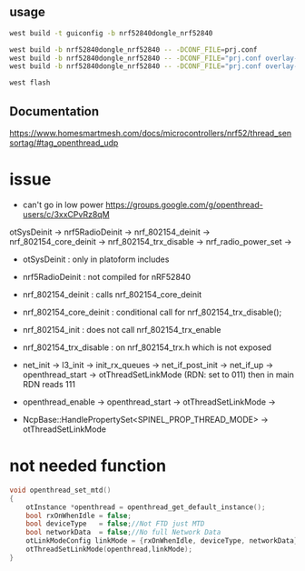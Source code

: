 ## usage
```bash
west build -t guiconfig -b nrf52840dongle_nrf52840

west build -b nrf52840dongle_nrf52840 -- -DCONF_FILE=prj.conf
west build -b nrf52840dongle_nrf52840 -- -DCONF_FILE="prj.conf overlay-tracing.conf"
west build -b nrf52840dongle_nrf52840 -- -DCONF_FILE="prj.conf overlay-usb.conf"

west flash
```


## Documentation
https://www.homesmartmesh.com/docs/microcontrollers/nrf52/thread_sensortag/#tag_openthread_udp


# issue
* can't go in low power
https://groups.google.com/g/openthread-users/c/3xxCPvRz8qM

otSysDeinit -> nrf5RadioDeinit -> nrf_802154_deinit -> nrf_802154_core_deinit -> nrf_802154_trx_disable -> nrf_radio_power_set -> 


* otSysDeinit : only in platoform includes
* nrf5RadioDeinit : not compiled for nRF52840
* nrf_802154_deinit : calls nrf_802154_core_deinit
* nrf_802154_core_deinit : conditional call for nrf_802154_trx_disable();
* nrf_802154_init : does not call nrf_802154_trx_enable
* nrf_802154_trx_disable : on nrf_802154_trx.h which is not exposed


* net_init -> l3_init -> init_rx_queues -> net_if_post_init -> net_if_up -> openthread_start  -> otThreadSetLinkMode
(RDN: set to 011)
then in main RDN reads 111

* openthread_enable -> openthread_start -> otThreadSetLinkMode -> 
* NcpBase::HandlePropertySet<SPINEL_PROP_THREAD_MODE> -> otThreadSetLinkMode

# not needed function
```c
void openthread_set_mtd()
{
	otInstance *openthread = openthread_get_default_instance();
    bool rxOnWhenIdle = false;
    bool deviceType   = false;//Not FTD just MTD
    bool networkData  = false;//No full Network Data
	otLinkModeConfig linkMode = {rxOnWhenIdle, deviceType, networkData};
	otThreadSetLinkMode(openthread,linkMode);
}
```
